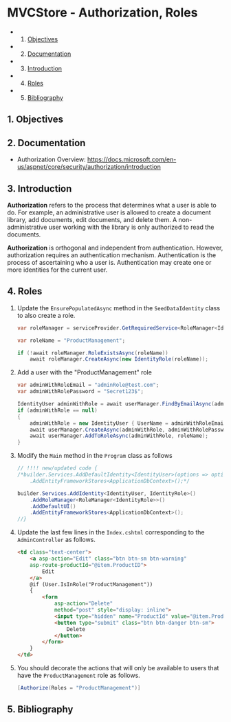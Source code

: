 # MVCStore - Authorization, Roles

<!-- vscode-markdown-toc -->
* 1. [Objectives](#Objectives)
* 2. [Documentation](#Documentation)
* 3. [Introduction](#Introduction)
* 4. [Roles](#Roles)
* 5. [Bibliography](#Bibliography)

<!-- vscode-markdown-toc-config
	numbering=true
	autoSave=true
	/vscode-markdown-toc-config -->
<!-- /vscode-markdown-toc -->

##  1. <a name='Objectives'></a>Objectives

##  2. <a name='Documentation'></a>Documentation
- Authorization Overview: https://docs.microsoft.com/en-us/aspnet/core/security/authorization/introduction

##  3. <a name='Introduction'></a>Introduction
**Authorization** refers to the process that determines what a user is able to do. For example, an administrative user is allowed to create a document library, add documents, edit documents, and delete them. A non-administrative user working with the library is only authorized to read the documents.

**Authorization** is orthogonal and independent from authentication. However, authorization requires an authentication mechanism. Authentication is the process of ascertaining who a user is. Authentication may create one or more identities for the current user.

##  4. <a name='Roles'></a>Roles

1. Update the `EnsurePopulatedAsync` method in the `SeedDataIdentity` class to also create a role.

	```C#
	var roleManager = serviceProvider.GetRequiredService<RoleManager<IdentityRole>>();

	var roleName = "ProductManagement";

	if (!await roleManager.RoleExistsAsync(roleName))
		await roleManager.CreateAsync(new IdentityRole(roleName));
	```

2. Add a user with the "ProductManagement" role

	```C#
	var adminWithRoleEmail = "adminRole@test.com";
	var adminWithRolePassword = "Secret123$";

	IdentityUser adminWithRole = await userManager.FindByEmailAsync(adminWithRoleEmail);
	if (adminWithRole == null)
	{
		adminWithRole = new IdentityUser { UserName = adminWithRoleEmail, Email = adminWithRoleEmail };
		await userManager.CreateAsync(adminWithRole, adminWithRolePassword);
		await userManager.AddToRoleAsync(adminWithRole, roleName);
	}
	```
3. Modify the `Main` method in the `Program` class as follows

	```C#
	// !!!! new/updated code {
	/*builder.Services.AddDefaultIdentity<IdentityUser>(options => options.SignIn.RequireConfirmedAccount = false)
		.AddEntityFrameworkStores<ApplicationDbContext>();*/

	builder.Services.AddIdentity<IdentityUser, IdentityRole>()
		.AddRoleManager<RoleManager<IdentityRole>>()
		.AddDefaultUI()
		.AddEntityFrameworkStores<ApplicationDbContext>();
	//}
	```

4. Update the last few lines in the `Index.cshtml` corresponding to the `AdminController` as follows.

	```HTML
	<td class="text-center">
		<a asp-action="Edit" class="btn btn-sm btn-warning"
		asp-route-productId="@item.ProductID">
			Edit
		</a>
		@if (User.IsInRole("ProductManagement"))
		{
			<form 
				asp-action="Delete" 
				method="post" style="display: inline">
				<input type="hidden" name="ProductId" value="@item.ProductID" />
				<button type="submit" class="btn btn-danger btn-sm">
					Delete
				</button>
			</form>
		}
    </td>
	```

5. You should decorate the actions that will only be available to users that have the `ProductManagement` role as follows.

	```C#
	[Authorize(Roles = "ProductManagement")]
	```

##  5. <a name='Bibliography'></a>Bibliography